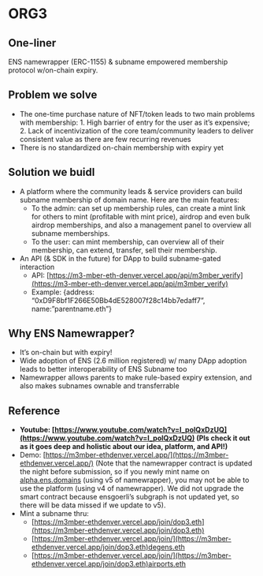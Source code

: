 # ORG3

## One-liner

ENS namewrapper (ERC-1155) & subname empowered membership protocol w/on-chain expiry.

## Problem we solve

- The one-time purchase nature of NFT/token leads to two main problems with membership: 1. High barrier of entry for the user as it’s expensive; 2. Lack of incentivization of the core team/community leaders to deliver consistent value as there are few recurring revenues
- There is no standardized on-chain membership with expiry yet

## Solution we buidl

- A platform where the community leads & service providers can build subname membership of domain name. Here are the main features:
    - To the admin: can set up membership rules, can create a mint link for others to mint (profitable with mint price), airdrop and even bulk airdrop memberships, and also a management panel to overview all subname memberships.
    - To the user: can mint membership, can overview all of their membership, can extend, transfer, sell their membership.
- An API (& SDK in the future) for DApp to build subname-gated interaction
    - API: [https://m3-mber-eth-denver.vercel.app/api/m3mber_verify](https://m3-mber-eth-denver.vercel.app/api/m3mber_verify)
    - Example: {address: “0xD9F8bf1F266E50Bb4dE528007f28c14bb7edaff7”, name:”parentname.eth”}

## Why ENS Namewrapper?

- It’s on-chain but with expiry!
- Wide adoption of ENS (2.6 million registered) w/ many DApp adoption leads to better interoperability of ENS Subname too
- Namewrapper allows parents to make rule-based expiry extension, and also makes subnames ownable and transferrable

## Reference

- **Youtube: [https://www.youtube.com/watch?v=I_polQxDzUQ](https://www.youtube.com/watch?v=I_polQxDzUQ) (Pls check it out as it goes deep and holistic about our idea, platform, and API!)**
- Demo: [https://m3mber-ethdenver.vercel.app/](https://m3mber-ethdenver.vercel.app/) (Note that the namewrapper contract is updated the night before submission, so if you newly mint name on [alpha.ens.domains](http://alpha.ens.domains) (using v5 of namewrapper), you may not be able to use the platform (using v4 of namewrapper). We did not upgrade the smart contract because ensgoerli’s subgraph is not updated yet, so there will be data missed if we update to v5).
- Mint a subname thru:
    - [https://m3mber-ethdenver.vercel.app/join/dop3.eth](https://m3mber-ethdenver.vercel.app/join/dop3.eth)
    - [https://m3mber-ethdenver.vercel.app/join/](https://m3mber-ethdenver.vercel.app/join/dop3.eth)degens.eth
    - [https://m3mber-ethdenver.vercel.app/join/](https://m3mber-ethdenver.vercel.app/join/dop3.eth)airports.eth
